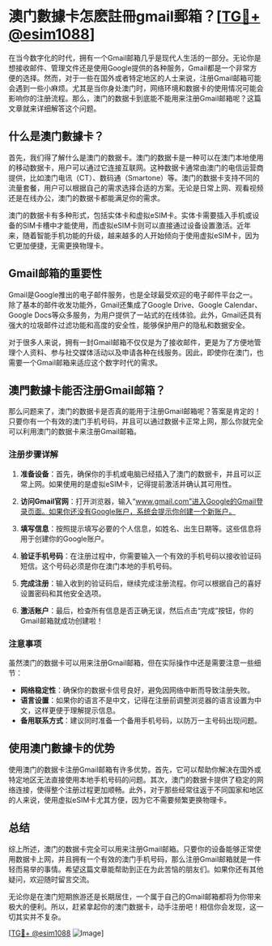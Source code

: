 # 澳门數據卡怎麽註冊gmail郵箱？[[TG💪+ @esim1088](https://t.me/s/esim1088)]

在当今数字化的时代，拥有一个Gmail邮箱几乎是现代人生活的一部分。无论你是想接收邮件、管理文件还是使用Google提供的各种服务，Gmail都是一个非常方便的选择。然而，对于一些在国外或者特定地区的人士来说，注册Gmail邮箱可能会遇到一些小麻烦。尤其是当你身处澳门时，网络环境和数据卡的使用情况可能会影响你的注册流程。那么，澳门的数据卡到底能不能用来注册Gmail邮箱呢？这篇文章就来详细解答这个问题。

## 什么是澳门數據卡？

首先，我们得了解什么是澳门的数据卡。澳门的数据卡是一种可以在澳门本地使用的移动数据卡，用户可以通过它连接互联网。这种数据卡通常由澳门的电信运营商提供，比如澳门电讯（CT）、数码通（Smartone）等。澳门的数据卡支持不同的流量套餐，用户可以根据自己的需求选择合适的方案。无论是日常上网、观看视频还是在线办公，澳门的数据卡都能满足你的需求。

澳门的数据卡有多种形式，包括实体卡和虚拟eSIM卡。实体卡需要插入手机或设备的SIM卡槽中才能使用，而虚拟eSIM卡则可以直接通过设备设置激活。近年来，随着智能手机功能的升级，越来越多的人开始倾向于使用虚拟eSIM卡，因为它更加便捷，无需更换物理卡。

## Gmail邮箱的重要性

Gmail是Google推出的电子邮件服务，也是全球最受欢迎的电子邮件平台之一。除了基本的邮件收发功能外，Gmail还集成了Google Drive、Google Calendar、Google Docs等众多服务，为用户提供了一站式的在线体验。此外，Gmail还具有强大的垃圾邮件过滤功能和高度的安全性，能够保护用户的隐私和数据安全。

对于很多人来说，拥有一封Gmail邮箱不仅仅是为了接收邮件，更是为了方便地管理个人资料、参与社交媒体活动以及申请各种在线服务。因此，即使你在澳门，也需要一个Gmail邮箱来适应这个数字时代的需求。

## 澳門數據卡能否注册Gmail邮箱？

那么问题来了，澳门的数据卡是否真的能用于注册Gmail邮箱呢？答案是肯定的！只要你有一个有效的澳门手机号码，并且可以通过数据卡正常上网，那么你就完全可以利用澳门的数据卡来注册Gmail邮箱。

### 注册步骤详解

1. **准备设备**：首先，确保你的手机或电脑已经插入了澳门的数据卡，并且可以正常上网。如果使用的是虚拟eSIM卡，记得提前激活并确认其可用性。

2. **访问Gmail官网**：打开浏览器，输入“www.gmail.com”进入Google的Gmail登录页面。如果你还没有Google账户，系统会提示你创建一个新账户。

3. **填写信息**：按照提示填写必要的个人信息，如姓名、出生日期等。这些信息将用于创建你的Google账户。

4. **验证手机号码**：在注册过程中，你需要输入一个有效的手机号码以接收验证码短信。这个号码必须是你在澳门本地的手机号码。

5. **完成注册**：输入收到的验证码后，继续完成注册流程。你可以根据自己的喜好设置密码和其他安全选项。

6. **激活账户**：最后，检查所有信息是否正确无误，然后点击“完成”按钮，你的Gmail邮箱就成功创建啦！

### 注意事项

虽然澳门的数据卡可以用来注册Gmail邮箱，但在实际操作中还是需要注意一些细节：

- **网络稳定性**：确保你的数据卡信号良好，避免因网络中断而导致注册失败。
- **语言设置**：如果你的语言不是中文，记得在注册前调整浏览器的语言设置为中文，这样更便于理解提示信息。
- **备用联系方式**：建议同时准备一个备用手机号码，以防万一主号码出现问题。

## 使用澳门數據卡的优势

使用澳门的数据卡注册Gmail邮箱有许多优势。首先，它可以帮助你解决在国外或特定地区无法直接使用本地手机号码的问题。其次，澳门的数据卡提供了稳定的网络连接，使得整个注册过程更加顺畅。此外，对于那些经常往返于不同国家和地区的人来说，使用虚拟eSIM卡尤其方便，因为它不需要频繁更换物理卡。

## 总结

综上所述，澳门的数据卡完全可以用来注册Gmail邮箱。只要你的设备能够正常使用数据卡上网，并且拥有一个有效的澳门手机号码，那么注册Gmail邮箱就是一件轻而易举的事情。希望这篇文章能帮助到正在为此苦恼的朋友们。如果你还有其他疑问，欢迎随时留言交流。

无论你是在澳门短期旅游还是长期居住，一个属于自己的Gmail邮箱都将为你带来极大的便利。所以，赶紧拿起你的澳门数据卡，动手注册吧！相信你会发现，这一切其实并不复杂。

[[TG💪+ @esim1088](https://t.me/s/esim1088) ![Image](https://i.postimg.cc/4NQfJmqS/Snipaste-2025-05-13-00-14-12.png)]